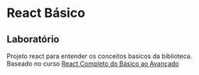 # React Básico

## Laboratório

Projeto react para entender os conceitos basicos da biblioteca.  
Baseado no curso [React Completo do Básico ao Avançado](https://www.udemy.com/course/react-completo-do-basico-ao-avancado/)